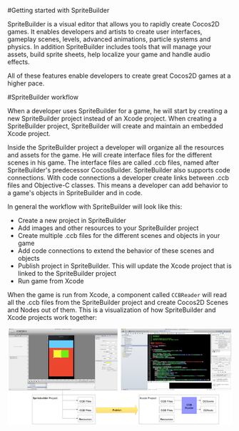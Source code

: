 #Getting started with SpriteBuilder

SpriteBuilder is a visual editor that allows you to rapidly create Cocos2D games. It enables developers and artists to create user interfaces, gameplay scenes, levels, advanced animations, particle systems and physics. In addition SpriteBuilder includes tools that will manage your assets, build sprite sheets, help localize your game and handle audio effects.

All of these features enable developers to create great Cocos2D games at a higher pace. 

#SpriteBuilder workflow

When a developer uses SpriteBuilder for a game, he will start by creating a new SpriteBuilder project instead of an Xcode project. When creating a SpriteBuilder project, SpriteBuilder will create and maintain an embedded Xcode project.

Inside the SpriteBuilder project a developer will organize all the resources and assets for the game. He will create interface files for the different scenes in his game. The interface files are called .ccb files, named after SpriteBuilder's predecessor CocosBuilder. SpriteBuilder also supports code connections. With code connections a developer create links between .ccb files and Objective-C classes. This means a developer can add behavior to a game's objects in SpriteBuilder and in code.

In general the workflow with SpriteBuilder will look like this:

* Create a new project in SpriteBuilder
* Add images and other resources to your SpriteBuilder project
* Create multiple .ccb files for the different scenes and objects in your game
* Add code connections to extend the behavior of these scenes and objects
* Publish project in SpriteBuilder. This will update the Xcode project that is linked to the SpriteBuilder project
* Run game from Xcode


When the game is run from Xcode, a component called `CCBReader` will read all the .ccb files from the SpriteBuilder project and create Cocos2D Scenes and Nodes out of them. This is a visualization of how SpriteBuilder and Xcode projects work together:

![image](../_images/editor/publishing-workflow.png)
